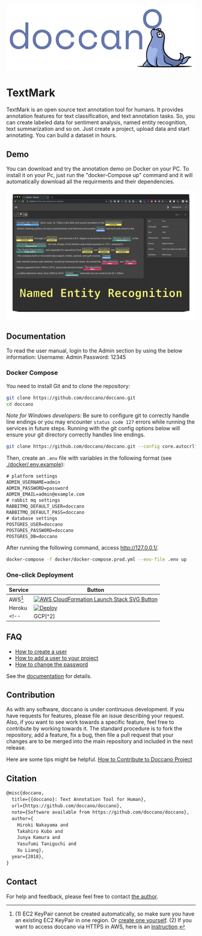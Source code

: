 ﻿<div align="center">
  <img src="https://raw.githubusercontent.com/doccano/doccano/master/docs/images/logo/doccano.png">
</div>

# TextMark

TextMark is an open source text annotation tool for humans. It provides annotation features for text classification, and text annotation tasks. So, you can create labeled data for sentiment analysis, named entity recognition, text summarization and so on. Just create a project, upload data and start annotating. You can build a dataset in hours.

## Demo

You can download and try the annotation demo on Docker on your PC. To install it on your Pc, just run the "docker-Compose up" command and it will automatically download all the requirments and their dependencies. 

![Demo image](https://raw.githubusercontent.com/doccano/doccano/master/docs/images/demo/demo.gif)

## Documentation

To read the user manual, login to the Admin section by using the below information: 
Username: Admin 
Password: 12345


### Docker Compose

You need to install Git and to clone the repository:

```bash
git clone https://github.com/doccano/doccano.git
cd doccano
```

_Note for Windows developers:_ Be sure to configure git to correctly handle line endings or you may encounter `status code 127` errors while running the services in future steps. Running with the git config options below will ensure your git directory correctly handles line endings.

```bash
git clone https://github.com/doccano/doccano.git --config core.autocrlf=input
```

Then, create an `.env` file with variables in the following format (see [./docker/.env.example](https://github.com/doccano/doccano/blob/master/docker/.env.example)):

```plain
# platform settings
ADMIN_USERNAME=admin
ADMIN_PASSWORD=password
ADMIN_EMAIL=admin@example.com
# rabbit mq settings
RABBITMQ_DEFAULT_USER=doccano
RABBITMQ_DEFAULT_PASS=doccano
# database settings
POSTGRES_USER=doccano
POSTGRES_PASSWORD=doccano
POSTGRES_DB=doccano
```

After running the following command, access <http://127.0.0.1/>.

```bash
docker-compose -f docker/docker-compose.prod.yml --env-file .env up
```

### One-click Deployment

| Service | Button |
|---------|---|
| AWS[^1]   | [![AWS CloudFormation Launch Stack SVG Button](https://cdn.rawgit.com/buildkite/cloudformation-launch-stack-button-svg/master/launch-stack.svg)](https://console.aws.amazon.com/cloudformation/home?#/stacks/new?stackName=doccano&templateURL=https://doccano.s3.amazonaws.com/public/cloudformation/template.aws.yaml)  |
| Heroku  | [![Deploy](https://www.herokucdn.com/deploy/button.svg)](https://dashboard.heroku.com/new?template=https%3A%2F%2Fgithub.com%2Fdoccano%2Fdoccano)  |
<!-- | GCP[^2] | [![GCP Cloud Run PNG Button](https://storage.googleapis.com/gweb-cloudblog-publish/images/run_on_google_cloud.max-300x300.png)](https://console.cloud.google.com/cloudshell/editor?shellonly=true&cloudshell_image=gcr.io/cloudrun/button&cloudshell_git_repo=https://github.com/doccano/doccano.git&cloudshell_git_branch=CloudRunButton)  | -->

> [^1]: (1) EC2 KeyPair cannot be created automatically, so make sure you have an existing EC2 KeyPair in one region. Or [create one yourself](https://docs.aws.amazon.com/AWSEC2/latest/UserGuide/ec2-key-pairs.html#having-ec2-create-your-key-pair). (2) If you want to access doccano via HTTPS in AWS, here is an [instruction](https://github.com/doccano/doccano/wiki/HTTPS-setting-for-doccano-in-AWS).
<!-- > [^2]: Although this is a very cheap option, it is only suitable for very small teams (up to 80 concurrent requests). Read more on [Cloud Run docs](https://cloud.google.com/run/docs/concepts). -->
## FAQ

- [How to create a user](https://doccano.github.io/doccano/faq/#how-to-create-a-user)
- [How to add a user to your project](https://doccano.github.io/doccano/faq/#how-to-add-a-user-to-your-project)
- [How to change the password](https://doccano.github.io/doccano/faq/#how-to-change-the-password)

See the [documentation](https://doccano.github.io/doccano/) for details.

## Contribution

As with any software, doccano is under continuous development. If you have requests for features, please file an issue describing your request. Also, if you want to see work towards a specific feature, feel free to contribute by working towards it. The standard procedure is to fork the repository, add a feature, fix a bug, then file a pull request that your changes are to be merged into the main repository and included in the next release.

Here are some tips might be helpful. [How to Contribute to Doccano Project](https://github.com/doccano/doccano/wiki/How-to-Contribute-to-Doccano-Project)

## Citation

```tex
@misc{doccano,
  title={{doccano}: Text Annotation Tool for Human},
  url={https://github.com/doccano/doccano},
  note={Software available from https://github.com/doccano/doccano},
  author={
    Hiroki Nakayama and
    Takahiro Kubo and
    Junya Kamura and
    Yasufumi Taniguchi and
    Xu Liang},
  year={2018},
}
```

## Contact

For help and feedback, please feel free to contact [the author](https://github.com/Hironsan).